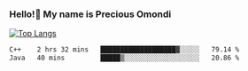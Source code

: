 ### Hello!👋 My name is Precious Omondi 

[![Top Langs](https://github-readme-stats.vercel.app/api/top-langs/?username=Presho99&langs_count=8&theme=dark)](https://github.com/Presho99/github-readme-stats)



<!--START_SECTION:waka-->

```txt
C++    2 hrs 32 mins   ███████████████████▓░░░░░   79.14 %
Java   40 mins         █████▒░░░░░░░░░░░░░░░░░░░   20.86 %
```

<!--END_SECTION:waka-->

